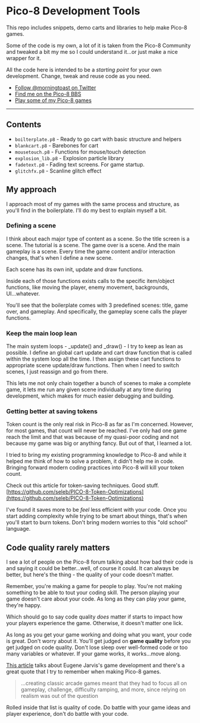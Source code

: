 # Pico-8 Development Tools
This repo includes snippets, demo carts and libraries to help make Pico-8 games.

Some of the code is my own, a lot of it is taken from the Pico-8 Community and
tweaked a bit my me so I could understand it...or just make a nice wrapper for it.

All the code here is intended to be a *starting point* for your own development.
Change, tweak and reuse code as you need.

* [Follow @morningtoast on Twitter](http://twitter.com/morningtoast)
* [Find me on the Pico-8 BBS](http://www.lexaloffle.com/pico-8.php)
* [Play some of my Pico-8 games](http://morningtoast.itch.io/)

---

## Contents
* `boilterplate.p8` - Ready to go cart with basic structure and helpers
* `blankcart.p8` - Barebones for cart
* `mousetouch.p8` - Functions for mouse/touch detection
* `explosion_lib.p8` - Explosion particle library
* `fadetext.p8` - Fading text screens. For game startup.
* `glitchfx.p8` - Scanline glitch effect


## My approach
I approach most of my games with the same process and structure, as you'll find
in the boilerplate. I'll do my best to explain myself a bit.

### Defining a scene
I think about each major type of content as a scene. So the title screen
is a scene. The tutorial is a scene. The game over is a scene. And the main
gameplay is a scene. Every time the game content and/or interaction changes, that's
when I define a new scene.

Each scene has its own init, update and draw functions.

Inside each of those functions exists calls to the specific item/object functions,
like moving the player, enemy movement, backgrounds, UI...whatever.

You'll see that the boilerplate comes with 3 predefined scenes: title, game over,
and gameplay. And specifically, the gameplay scene calls the player functions.

### Keep the main loop lean
The main system loops - _update() and _draw() - I try to keep as lean
as possible. I define an global cart update and cart draw function that is
called within the system loop all the time. I then assign these cart functions
to appropriate scene update/draw functions. Then when I need to switch scenes, I just 
reassign and go from there.

This lets me not only chain together a bunch of scenes to make a complete game,
it lets me run any given scene individually at any time during development,
which makes for much easier debugging and building.


### Getting better at saving tokens
Token count is the only real risk in Pico-8 as far as I'm concerned. However, for
most games, that count will never be reached. I've only had one game reach the
limit and that was because of my quasi-poor coding and not because my game was
big or anything fancy. But out of that, I learned a lot.

I tried to bring my existing programming knowledge to Pico-8 and while it helped me
think of how to solve a problem, it didn't help me in code. Bringing forward
modern coding practices into Pico-8 will kill your token count. 

Check out this article for token-saving techniques. Good stuff.
[https://github.com/seleb/PICO-8-Token-Optimizations](https://github.com/seleb/PICO-8-Token-Optimizations)

I've found it saves more to be *feel* less efficient with your code. Once you start
adding complexity while trying to be smart about things, that's when you'll start
to burn tokens. Don't bring modern worries to this "old school" language.

## Code quality rarely matters
I see a lot of people on the Pico-8 forum talking about how bad their code is
and saying it could be better...well, of course it could. It can always be
better, but here's the thing - the quality of your code doesn't matter.

Remember, you're making a game for people to play. You're not making something
to be able to tout your coding skill. The person playing your game doesn't care
about your code. As long as they can play your game, they're happy.

Which should go to say code quality *does* matter if starts to impact
how your players experience the game. Otherwise, it doesn't matter one lick.

As long as you get your game working and doing what you want, your code is
great. Don't worry about it. You'll get judged on **game quality** before you get
judged on code quality. Don't lose sleep over well-formed code or too many variables
or whatever. If your game works, it works...move along.

[This article](http://www.gameinformer.com/b/news/archive/2014/03/20/robotron-2084-creator-eugene-jarvis-breaks-down-the-arcade-classic.aspx) talks about Eugene Jarvis's game development and there's a great quote that I try
to remember when making Pico-8 games.

> ...creating classic arcade games meant that they had to focus all on gameplay, challenge, difficulty ramping, and more, since relying on realism was out of the question

Rolled inside that list is quality of code. Do battle with your game ideas and
player experience, don't do battle with your code.
